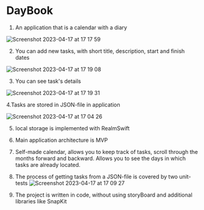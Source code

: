 # DayBook
1. An application that is a calendar with a diary

![Screenshot 2023-04-17 at 17 17 59](https://user-images.githubusercontent.com/112863601/232513299-273e0fc1-2515-429a-9337-d2701781d2f5.png)


2. You can add new tasks, with short title, description, start and finish dates

![Screenshot 2023-04-17 at 17 19 08](https://user-images.githubusercontent.com/112863601/232513780-74cf2309-89b1-4e57-b0da-13dd66ebb49f.png)

3. You can see task's details

![Screenshot 2023-04-17 at 17 19 31](https://user-images.githubusercontent.com/112863601/232513958-ca5ea432-b25f-44f6-849b-82838ccf6e46.png)

4.Tasks are stored in JSON-file in application

![Screenshot 2023-04-17 at 17 04 26](https://user-images.githubusercontent.com/112863601/232507918-4a83a7ed-d79d-4b21-9fb1-47cc7d59f810.png)

5. local storage is implemented with RealmSwift

6. Main application architecture is MVP

7. Self-made calendar, allows you to keep track of tasks, scroll through the months forward and backward. Allows you to see the days in which tasks are already located.

8. The process of getting tasks from a JSON-file is covered by two unit-tests
![Screenshot 2023-04-17 at 17 09 27](https://user-images.githubusercontent.com/112863601/232509788-041efed2-e30d-4943-9db8-6f23d66ee7cc.png)

9. The project is written in code, without using storyBoard and additional libraries like SnapKit
